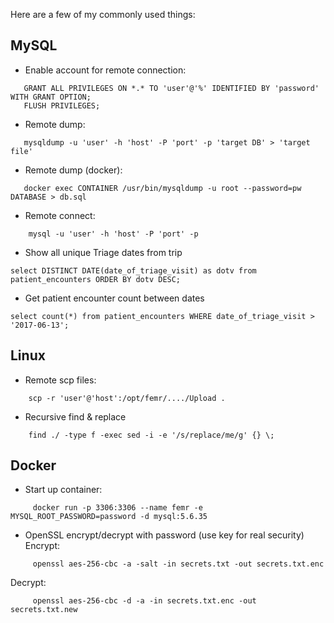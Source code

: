 Here are a few of my commonly used things:

## MySQL
* Enable account for remote connection:
 ```
    GRANT ALL PRIVILEGES ON *.* TO 'user'@'%' IDENTIFIED BY 'password' WITH GRANT OPTION;
    FLUSH PRIVILEGES;
 ```
* Remote dump:
 ```
    mysqldump -u 'user' -h 'host' -P 'port' -p 'target DB' > 'target file'
 ```
* Remote dump (docker):
 ```
    docker exec CONTAINER /usr/bin/mysqldump -u root --password=pw DATABASE > db.sql
 ```
* Remote connect:
```
    mysql -u 'user' -h 'host' -P 'port' -p  
```

* Show all unique Triage dates from trip
```
select DISTINCT DATE(date_of_triage_visit) as dotv from patient_encounters ORDER BY dotv DESC;
```
* Get patient encounter count between dates
```
select count(*) from patient_encounters WHERE date_of_triage_visit > '2017-06-13';
```



## Linux
* Remote scp files:
```
    scp -r 'user'@'host':/opt/femr/..../Upload .
```  
* Recursive find & replace
```
    find ./ -type f -exec sed -i -e '/s/replace/me/g' {} \;
``` 

## Docker
* Start up container:
```
     docker run -p 3306:3306 --name femr -e MYSQL_ROOT_PASSWORD=password -d mysql:5.6.35
```     
* OpenSSL encrypt/decrypt with password (use key for real security)
   Encrypt:
```
     openssl aes-256-cbc -a -salt -in secrets.txt -out secrets.txt.enc
```   
   Decrypt:
```   
     openssl aes-256-cbc -d -a -in secrets.txt.enc -out secrets.txt.new
```  

